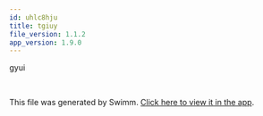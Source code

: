 ```yaml
---
id: uhlc8hju
title: tgiuy
file_version: 1.1.2
app_version: 1.9.0
---
```


gyui

<br/>

This file was generated by Swimm. [Click here to view it in the app](http://localhost:5001/repos/ls4DA2fLasmQuEbT4ipw/docs/uhlc8hju).
